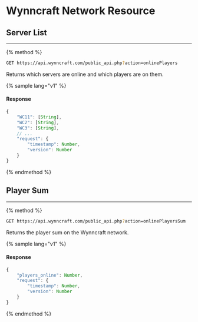 # Wynncraft Network Resource

## Server List
-----
{% method %}
```sh
GET https://api.wynncraft.com/public_api.php?action=onlinePlayers
```
Returns which servers are online and which players are on them.

{% sample lang="v1" %}
#### Response
```js 
{
    "WC11": [String],
    "WC2": [String],
    "WC3": [String],
    // ...
    "request": {
        "timestamp": Number,
        "version": Number
    }
}
```
{% endmethod %}

## Player Sum
-----
{% method %}
```sh
GET https://api.wynncraft.com/public_api.php?action=onlinePlayersSum
```
Returns the player sum on the Wynncraft network.

{% sample lang="v1" %}
#### Response
```js 
{
    "players_online": Number,
    "request": {
        "timestamp": Number,
        "version": Number
    }
}
```
{% endmethod %}